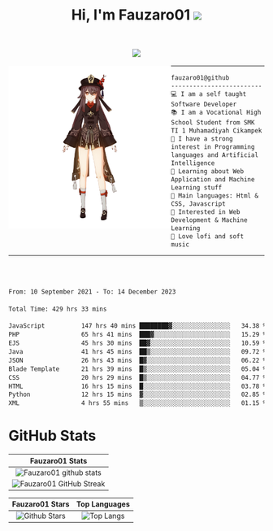 <h1 align="center">
Hi, I'm Fauzaro01
  <img src="https://media.giphy.com/media/hvRJCLFzcasrR4ia7z/giphy.gif" width="30"></h1>
<br/>

<p align="center">
  <a href="https://github.com/DenverCoder1/readme-typing-svg"><img src="https://readme-typing-svg.herokuapp.com?lines=zZz;Full+Stack+Web+Developer;Student;Software%20Develover;Always%20learning%20new%20things&center=true&width=380&height=45"></a>
</p>

<img align="left" src="/assets/icon2.png" alt="Zeen" width="320" height="320" />
<hr>

```
fauzaro01@github
-------------------------
💻 I am a self taught Software Developer
📚 I am a Vocational High School Student from SMK TI 1 Muhamadiyah Cikampek
📝 I have a strong interest in Programming languages and Artificial Intelligence
🌱 Learning about Web Application and Machine Learning stuff
🌟 Main languages: Html & CSS, Javascript
🚩 Interested in Web Development & Machine Learning
🎵 Love lofi and soft music
```

<hr>
<br>
<br>
<div align="left">
<!--START_SECTION:waka-->

```txt
From: 10 September 2021 - To: 14 December 2023

Total Time: 429 hrs 33 mins

JavaScript          147 hrs 40 mins ████████▓░░░░░░░░░░░░░░░░   34.38 %
PHP                 65 hrs 41 mins  ███▓░░░░░░░░░░░░░░░░░░░░░   15.29 %
EJS                 45 hrs 30 mins  ██▓░░░░░░░░░░░░░░░░░░░░░░   10.59 %
Java                41 hrs 45 mins  ██▒░░░░░░░░░░░░░░░░░░░░░░   09.72 %
JSON                26 hrs 43 mins  █▓░░░░░░░░░░░░░░░░░░░░░░░   06.22 %
Blade Template      21 hrs 39 mins  █▒░░░░░░░░░░░░░░░░░░░░░░░   05.04 %
CSS                 20 hrs 29 mins  █▒░░░░░░░░░░░░░░░░░░░░░░░   04.77 %
HTML                16 hrs 15 mins  █░░░░░░░░░░░░░░░░░░░░░░░░   03.78 %
Python              12 hrs 15 mins  ▓░░░░░░░░░░░░░░░░░░░░░░░░   02.85 %
XML                 4 hrs 55 mins   ▒░░░░░░░░░░░░░░░░░░░░░░░░   01.15 %
```

<!--END_SECTION:waka-->
</div>

# GitHub Stats

|                                                            Fauzaro01 Stats                                                            |
| :--------------------------------------------------------------------------------------------------------------------------------------------: |
|        ![Fauzaro01 github stats](https://github-readme-stats.vercel.app/api?username=Fauzaro01&show_icons=true&theme=algolia)        |
|              ![Fauzaro01 GitHub Streak](https://github-readme-streak-stats.herokuapp.com/?user=Fauzaro01&theme=algolia)              |

|                                                                                              Fauzaro01 Stars                                                                                              |                                                           Top Languages                                                           |
| :----------------------------------------------------------------------------------------------------------------------------------------------------------------------------------------------------------------: | :-------------------------------------------------------------------------------------------------------------------------------: |
| ![Github Stars](https://github-readme-stats.vercel.app/api?username=Fauzaro01&show_icons=true&locale=en&count_private=true&hide_rank=true&custom_title=My%20GitHub%20Stats&disable_animations=true&theme=algolia) | ![Top Langs](https://github-readme-stats.vercel.app/api/top-langs/?username=Fauzaro01&langs_count=8&theme=algolia&layout=compact) |

